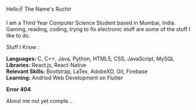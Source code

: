 Hello✌️ The Name's Ruchir 

I am a Third Year Computer Science Student based in Mumbai, India. Gaming, reading, coding, tryng to fix electronic stuff are some of the stuff I like to do.

Stuff I Know :

**Languages:** C, C++, Java, Python, HTML5, CSS, JavaScript, MySQL<br /> 
**Libraries:** React.js, React-Native<br /> 
**Relevant Skills:** Bootstrap, LaTex, AdobeXD, Git, Firebase<br /> 
**Learning:** Andriod Web Development on Flutter

**Error 404** 

About me not yet comple...
